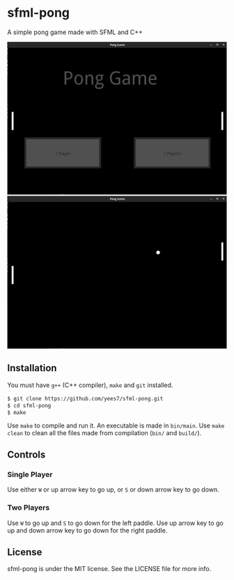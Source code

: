 # sfml-pong

A simple pong game made with SFML and C++

![Game title screen](/img/title-screen.png)
![In game](/img/ingame.png)

## Installation

You must have `g++` (C++ compiler), `make` and `git` installed.

```
$ git clone https://github.com/yees7/sfml-pong.git
$ cd sfml-pong
$ make
```

Use `make` to compile and run it. An executable is made in `bin/main`. Use `make clean` to clean all the files made from compilation (`bin/` and `build/`).

## Controls

### Single Player

Use either `W` or up arrow key to go up, or `S` or down arrow key to go down.

### Two Players

Use `W` to go up and `S` to go down for the left paddle. Use up arrow key to go up and down arrow key to go down for the right paddle.

## License

sfml-pong is under the MIT license. See the LICENSE file for more info.